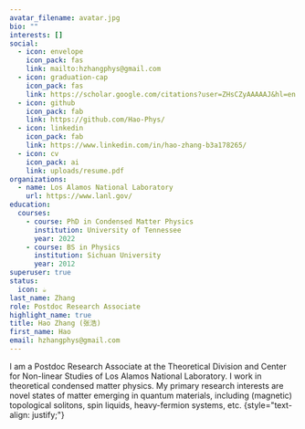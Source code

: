 ```yaml
---
avatar_filename: avatar.jpg
bio: ""
interests: []
social:
  - icon: envelope
    icon_pack: fas
    link: mailto:hzhangphys@gmail.com
  - icon: graduation-cap
    icon_pack: fas
    link: https://scholar.google.com/citations?user=ZHsCZyAAAAAJ&hl=en
  - icon: github
    icon_pack: fab
    link: https://github.com/Hao-Phys/
  - icon: linkedin
    icon_pack: fab
    link: https://www.linkedin.com/in/hao-zhang-b3a178265/
  - icon: cv
    icon_pack: ai
    link: uploads/resume.pdf
organizations:
  - name: Los Alamos National Laboratory
    url: https://www.lanl.gov/
education:
  courses:
    - course: PhD in Condensed Matter Physics
      institution: University of Tennessee
      year: 2022
    - course: BS in Physics
      institution: Sichuan University
      year: 2012
superuser: true
status:
  icon: ☕️
last_name: Zhang
role: Postdoc Research Associate
highlight_name: true
title: Hao Zhang (张浩)
first_name: Hao
email: hzhangphys@gmail.com
---
```

I am a Postdoc Research Associate at the Theoretical Division and Center for Non-linear Studies of Los Alamos National Laboratory. I work in theoretical condensed matter physics. My primary research interests are novel states of matter emerging in quantum materials, including (magnetic) topological solitons, spin liquids, heavy-fermion systems, etc.
{style="text-align: justify;"}